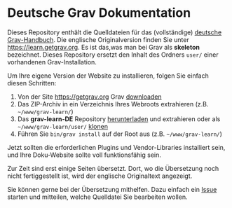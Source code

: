 # Deutsche Grav Dokumentation

Dieses Repository enthält die Quelldateien für das (vollständige) [deutsche Grav-Handbuch](WiP). Die englische Originalversion finden Sie unter https://learn.getgrav.org.
Es ist das,was man bei Grav als **skeleton** bezeichnet. Dieses Repository ersetzt den Inhalt des Ordners `user/` einer vorhandenen Grav-Installation.

Um Ihre eigene Version der Website zu installieren, folgen Sie einfach diesen Schritten:

1. Von der Site https://getgrav.org Grav [downloaden](https://getgrav.org/downloads)
2. Das ZIP-Archiv in ein Verzeichnis Ihres Webroots extrahieren (z.B. `~/www/grav-learn/`)
3. Das **grav-learn-DE** Repository [herunterladen](https://github.com/max123kl/grav-learn-DE/archive/de-DE.zip) und extrahieren oder als `~/www/grav-learn/user/` [klonen](https://github.com/max123kl/grav-learn-DE.git)
4. Führen Sie `bin/grav install` auf der Root aus (z.B. `~/www/grav-learn/`)

Jetzt sollten die erforderlichen Plugins und Vendor-Libraries installiert sein, und Ihre Doku-Website sollte voll funktionsfähig sein.

Zur Zeit sind erst einige Seiten übersetzt.
Dort, wo die Übersetzung noch nicht fertiggestellt ist, wird der englische Originaltext angezeigt.

Sie können gerne bei der Übersetzung mithelfen.
Dazu einfach ein [Issue](https://github.com/max123kl/grav-learn-DE/issues) starten und mitteilen, welche Quelldatei Sie bearbeiten wollen.
